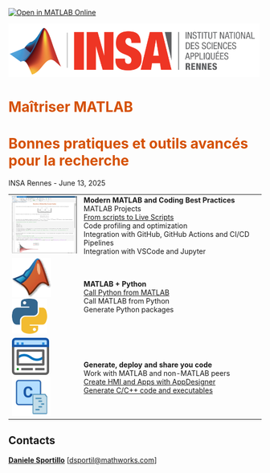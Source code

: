 [![Open in MATLAB Online](https://www.mathworks.com/images/responsive/global/open-in-matlab-online.svg)](https://matlab.mathworks.com/open/github/v1?repo=dsportil/MATLAB-Workshop-Part1&project=MATLAB_Workshop_start_here.prj&file=Welcome.mlx)

<img src="./README_media/image_0.png" width="500" alt="image_0.png">

# <span style="color:rgb(213,80,0)">Maîtriser MATLAB</span>

# <span style="color:rgb(213,80,0)">Bonnes pratiques et outils avancés pour la recherche</span>

INSA Rennes \- June 13, 2025

|||
| :-- | :-- |
| <img src="./README_media/image_1.png" width="151" alt="image_1.png"> <br>  | **Modern MATLAB and Coding Best Practices** <br> MATLAB Projects  <br> [From scripts to Live Scripts](./1.Coding_Best_Practices/2.Pyramid_Number/slow_code.m) <br> Code profiling and optimization  <br> Integration with GitHub, GitHub Actions and CI/CD Pipelines <br> Integration with VSCode and Jupyter <br>   |
| <img src="./README_media/image_2.png" width="78" alt="image_2.png">   <img src="./README_media/image_3.png" width="70" alt="image_3.png"> <br>  | **MATLAB + Python** <br> [Call Python from MATLAB](./2.MATLAB_with_Python/1.Weather-Analysis/CallPythonFromMATLAB.mlx) <br> Call MATLAB from Python <br> Generate Python packages <br>   |
| <img src="./README_media/image_4.png" width="74" alt="image_4.png"><img src="./README_media/image_5.png" width="76" alt="image_5.png"> <br>  | **Generate, deploy and share you code** <br> Work with MATLAB and non\-MATLAB peers <br> [Create HMI and Apps with AppDesigner](./3.Apps_Codegen_Deployment/1.App_Building/Monte_Carlo_Pi.mlx) <br> [Generate C/C++ code and executables](./3.Apps_Codegen_Deployment/2.Code_Generation/GenerateCodeForComputePi.mlx) <br>   |

## Contacts

[**Daniele Sportillo**](https://www.linkedin.com/in/danielesportillo) \[[dsportil@mathworks.com](mailto:dsportil@mathworks.com)\]

